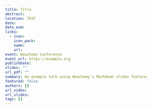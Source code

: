 ```yaml
---
title: Title
abstract: 
location: TEST
date: 
date_end: 
links:
  - icon: 
    icon_pack: 
    name: 
    url: 
event: Wowchemy Conference
event_url: https://example.org
publishDate: 
slides: ""
url_pdf: ""
summary: An example talk using Wowchemy's Markdown slides feature.
featured: false
authors: []
url_video: 
url_slides: 
tags: []
---
```

